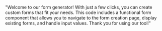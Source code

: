 "Welcome to our form generator! With just a few clicks, you can create custom forms that fit your needs. This code includes a functional form component that allows you to navigate to the form creation page, display existing forms, and handle input values. Thank you for using our tool!"
